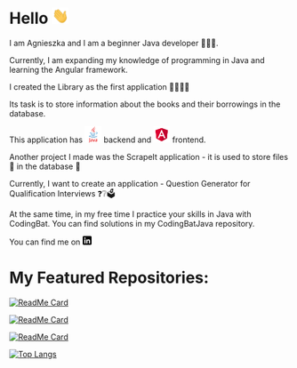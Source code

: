# Hello <img src="https://raw.githubusercontent.com/agneshew/agneshew/main/wave.gif" width="30px">

I am Agnieszka and I am a beginner Java developer 👩🏻‍💻.

Currently, I am expanding my knowledge of programming in Java and learning the Angular framework.

I created the Library as the first application 📕📗📘📙 

Its task is to store information about the books and their borrowings in the database.

This application has <img src="https://raw.githubusercontent.com/agneshew/agneshew/main/java.png" width="30px"> backend and <img src="https://raw.githubusercontent.com/agneshew/agneshew/main/angular.png" width="30px"> frontend.


Another project I made was the ScrapeIt application - it is used to store files 📁 in the database 💾


Currently, I want to create an application - Question Generator for Qualification Interviews ❓❔🗳


At the same time, in my free time I practice your skills in Java with CodingBat. You can find solutions in my CodingBatJava repository.


You can find me on [![linkedin badge](https://raw.githubusercontent.com/agneshew/agneshew/main/linkedin-3-16.png)](https://www.linkedin.com/in/agnieszkahewusz)

# My Featured Repositories:

[![ReadMe Card](https://github-readme-stats.vercel.app/api/pin/?username=agneshew&repo=library)](https://github.com/agneshew/library)


[![ReadMe Card](https://github-readme-stats.vercel.app/api/pin/?username=agneshew&repo=ScrapeIt)](https://github.com/agneshew/ScrapeIt)


[![ReadMe Card](https://github-readme-stats.vercel.app/api/pin/?username=agneshew&repo=InterviewQuestionGenerator)](https://github.com/agneshew/InterviewQuestionGenerator)


 
[![Top Langs](https://github-readme-stats.vercel.app/api/top-langs/?username=agneshew)](https://github.com/<agneshew>/<library>)


